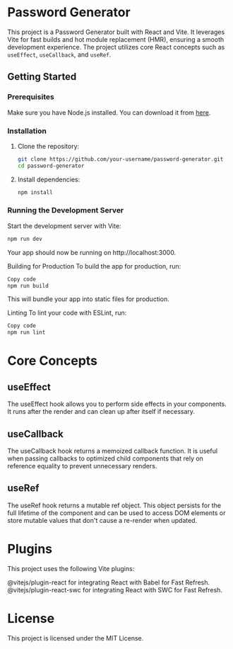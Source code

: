 # Password Generator

This project is a Password Generator built with React and Vite. It leverages Vite for fast builds and hot module replacement (HMR), ensuring a smooth development experience. The project utilizes core React concepts such as `useEffect`, `useCallback`, and `useRef`.

## Getting Started

### Prerequisites

Make sure you have Node.js installed. You can download it from [here](https://nodejs.org/).

### Installation

1. Clone the repository:
    ```sh
    git clone https://github.com/your-username/password-generator.git
    cd password-generator
    ```

2. Install dependencies:
    ```sh
    npm install
    ```

### Running the Development Server

Start the development server with Vite:
```sh
npm run dev
```
Your app should now be running on http://localhost:3000.

Building for Production
To build the app for production, run:

```sh
Copy code
npm run build
```
This will bundle your app into static files for production.

Linting
To lint your code with ESLint, run:

```sh
Copy code
npm run lint
```
# Core Concepts
## useEffect
The useEffect hook allows you to perform side effects in your components. It runs after the render and can clean up after itself if necessary.

## useCallback
The useCallback hook returns a memoized callback function. It is useful when passing callbacks to optimized child components that rely on reference equality to prevent unnecessary renders.

## useRef
The useRef hook returns a mutable ref object. This object persists for the full lifetime of the component and can be used to access DOM elements or store mutable values that don't cause a re-render when updated.

# Plugins
This project uses the following Vite plugins:

@vitejs/plugin-react for integrating React with Babel for Fast Refresh.
@vitejs/plugin-react-swc for integrating React with SWC for Fast Refresh.

# License
This project is licensed under the MIT License.